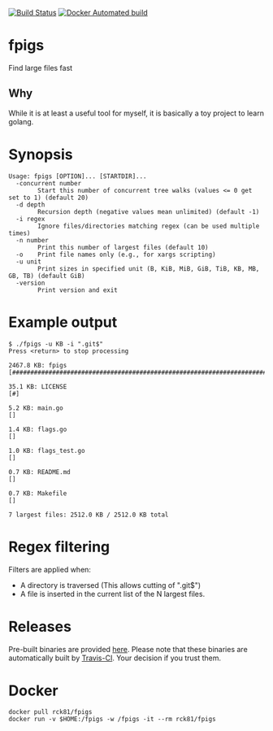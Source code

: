 [![Build Status](https://travis-ci.org/rck/fpigs.svg?branch=master)](https://travis-ci.org/rck/fpigs)
[![Docker Automated build](https://img.shields.io/docker/automated/rck/fpigs.svg)](https://hub.docker.com/r/rck81/fpigs/)

# fpigs
Find large files fast

## Why
While it is at least a useful tool for myself, it is basically a toy project to learn golang.

# Synopsis

```
Usage: fpigs [OPTION]... [STARTDIR]...
  -concurrent number
    	Start this number of concurrent tree walks (values <= 0 get set to 1) (default 20)
  -d depth
    	Recursion depth (negative values mean unlimited) (default -1)
  -i regex
    	Ignore files/directories matching regex (can be used multiple times)
  -n number
    	Print this number of largest files (default 10)
  -o	Print file names only (e.g., for xargs scripting)
  -u unit
    	Print sizes in specified unit (B, KiB, MiB, GiB, TiB, KB, MB, GB, TB) (default GiB)
  -version
    	Print version and exit
```

# Example output

```
$ ./fpigs -u KB -i ".git$"
Press <return> to stop processing

2467.8 KB: fpigs
[##############################################################################]

35.1 KB: LICENSE
[#]

5.2 KB: main.go
[]

1.4 KB: flags.go
[]

1.0 KB: flags_test.go
[]

0.7 KB: README.md
[]

0.7 KB: Makefile
[]

7 largest files: 2512.0 KB / 2512.0 KB total
```

# Regex filtering
Filters are applied when:
- A directory is traversed (This allows cutting of ".git$")
- A file is inserted in the current list of the N largest files.

# Releases
Pre-built binaries are provided [here](https://github.com/rck/fpigs/releases/latest). Please note that these
binaries are automatically built by [Travis-CI](https://travis-ci.org). Your decision if you trust them.

# Docker
```
docker pull rck81/fpigs
docker run -v $HOME:/fpigs -w /fpigs -it --rm rck81/fpigs
```
